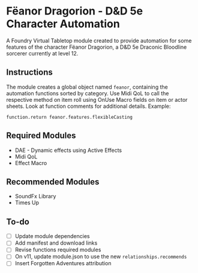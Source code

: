 # Fëanor Dragorion - D&D 5e Character Automation
A Foundry Virtual Tabletop module created to provide automation for some features of the character Fëanor Dragorion, a D&D 5e Draconic Bloodline sorcerer currently at level 12.

## Instructions
The module creates a global object named `feanor`, containing the automation functions sorted by category. Use Midi QoL to call the respective method on item roll using OnUse Macro fields on item or actor sheets. Look at function comments for additional details. Example:
```
function.return feanor.features.flexibleCasting
```

## Required Modules
- DAE - Dynamic effects using Active Effects
- Midi QoL
- Effect Macro

## Recommended Modules
- SoundFx Library
- Times Up

## To-do
- [ ] Update module dependencies
- [ ] Add manifest and download links
- [ ] Revise functions required modules
- [ ] On v11, update module.json to use the new `relationships.recommends`
- [ ] Insert Forgotten Adventures attribution